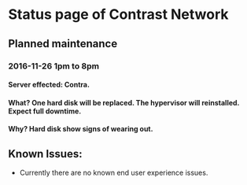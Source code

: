 # Status page of Contrast Network

## Planned maintenance
### 2016-11-26 1pm to 8pm
#### Server effected: Contra. 
#### What? One hard disk will be replaced. The hypervisor will reinstalled. Expect full downtime.
#### Why? Hard disk show signs of wearing out. 


## Known Issues:
* Currently there are no known end user experience issues.
